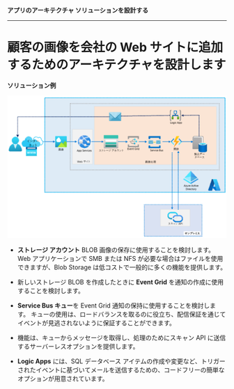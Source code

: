 **アプリのアーキテクチャ ソリューションを設計する**

***

# 顧客の画像を会社の Web サイトに追加するためのアーキテクチャを設計します

**ソリューション例**

![ソリューション例](media/06-01.png)

- **ストレージ アカウント** BLOB 画像の保存に使用することを検討します。 Web アプリケーションで SMB または NFS が必要な場合はファイルを使用できますが、Blob Storage は低コストで一般的に多くの機能を提供します。

- 新しいストレージ BLOB を作成したときに **Event Grid** を通知の作成に使用することを検討します。

- **Service Bus キュー**を Event Grid 通知の保持に使用することを検討します。 キューの使用は、ロードバランスを取るのに役立ち、配信保証を通じてイベントが見逃されないように保証することができます。

- 機能は、キューからメッセージを取得し、処理のためにスキャン API に送信するサーバーレスオプションを提供します。

- **Logic Apps** には、SQL データベース アイテムの作成や変更など、トリガーされたイベントに基づいてメールを送信するための、コードフリーの簡単なオプションが用意されています。

